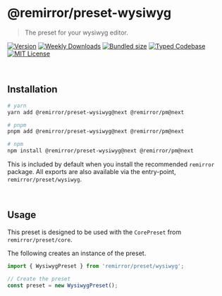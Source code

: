 # @remirror/preset-wysiwyg

> The preset for your wysiwyg editor.

[![Version][version]][npm] [![Weekly Downloads][downloads-badge]][npm] [![Bundled size][size-badge]][size] [![Typed Codebase][typescript]](#) [![MIT License][license]](#)

[version]: https://flat.badgen.net/npm/v/@remirror/preset-wysiwyg/next
[npm]: https://npmjs.com/package/@remirror/preset-wysiwyg/v/next
[license]: https://flat.badgen.net/badge/license/MIT/purple
[size]: https://bundlephobia.com/result?p=@remirror/preset-wysiwyg@next
[size-badge]: https://flat.badgen.net/bundlephobia/minzip/@remirror/preset-wysiwyg@next
[typescript]: https://flat.badgen.net/badge/icon/TypeScript?icon=typescript&label
[downloads-badge]: https://badgen.net/npm/dw/@remirror/preset-wysiwyg/red?icon=npm

<br />

## Installation

```bash
# yarn
yarn add @remirror/preset-wysiwyg@next @remirror/pm@next

# pnpm
pnpm add @remirror/preset-wysiwyg@next @remirror/pm@next

# npm
npm install @remirror/preset-wysiwyg@next @remirror/pm@next
```

This is included by default when you install the recommended `remirror` package. All exports are also available via the entry-point, `remirror/preset/wysiwyg`.

<br />

## Usage

This preset is designed to be used with the `CorePreset` from `remirror/preset/core`.

The following creates an instance of the preset.

```ts
import { WysiwygPreset } from 'remirror/preset/wysiwyg';

// Create the preset
const preset = new WysiwygPreset();
```
